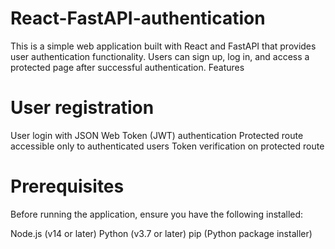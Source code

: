 # React-FastAPI-authentication
This is a simple web application built with React and FastAPI that provides user authentication functionality. Users can sign up, log in, and access a protected page after successful authentication.
Features

# User registration
User login with JSON Web Token (JWT) authentication
Protected route accessible only to authenticated users
Token verification on protected route

# Prerequisites
Before running the application, ensure you have the following installed:

Node.js (v14 or later)
Python (v3.7 or later)
pip (Python package installer)
